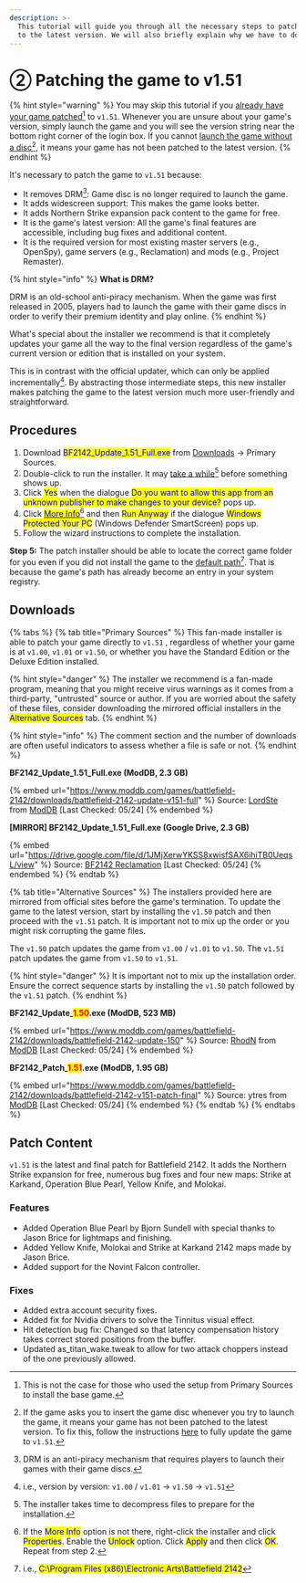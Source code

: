 ```yaml
---
description: >-
  This tutorial will guide you through all the necessary steps to patch the game
  to the latest version. We will also briefly explain why we have to do so.
---
```


# ② Patching the game to v1.51

{% hint style="warning" %}
You may skip this tutorial if you [already have your game patched](#user-content-fn-1)[^1] to `v1.51`. Whenever you are unsure about your game's version, simply launch the game and you will see the version string near the bottom right corner of the login box. If you cannot [launch the game without a disc](#user-content-fn-2)[^2], it means your game has not been patched to the latest version.
{% endhint %}

It's necessary to patch the game to `v1.51` because:

* It removes DRM[^3]: Game disc is no longer required to launch the game.
* It adds widescreen support: This makes the game looks better.
* It adds Northern Strike expansion pack content to the game for free.
* It is the game's latest version: All the game's final features are accessible, including bug fixes and additional content.
* It is the required version for most existing master servers (e.g., OpenSpy), game servers (e.g., Reclamation) and mods (e.g., Project Remaster).

{% hint style="info" %}
**What is DRM?**

DRM is an old-school anti-piracy mechanism. When the game was first released in 2005, players had to launch the game with their game discs in order to verify their premium identity and play online.
{% endhint %}

What's special about the installer we recommend is that it completely updates your game all the way to the final version regardless of the game's current version or edition that is installed on your system.

This is in contrast with the official updater, which can only be applied incrementally[^4]. By abstracting those intermediate steps, this new installer makes patching the game to the latest version much more user-friendly and straightforward.

## Procedures

1. Download <mark style="color:blue;">BF2142\_Update\_1.51\_Full.exe</mark> from [Downloads](2.-installing-v1.51-patch.md#downloads) -> Primary Sources.
2. Double-click to run the installer. It may [take a while](#user-content-fn-5)[^5] before something shows up.
3. Click <mark style="color:blue;">Yes</mark> when the dialogue <mark style="color:blue;">Do you want to allow this app from an unknown publisher to make changes to your device?</mark> pops up.
4. ​Click [<mark style="color:blue;">More Info</mark>](#user-content-fn-6)[^6] and then <mark style="color:blue;">Run Anyway</mark> if the dialogue <mark style="color:blue;">Windows Protected Your PC</mark> (Windows Defender SmartScreen) pops up.
5. Follow the wizard instructions to complete the installation.​

**Step 5:** The patch installer should be able to locate the correct game folder for you even if you did not install the game to the [default path](#user-content-fn-7)[^7]. That is because the game's path has already become an entry in your system registry.

## Downloads

{% tabs %}
{% tab title="Primary Sources" %}
This fan-made installer is able to patch your game directly to `v1.51` , regardless of whether your game is at `v1.00`, `v1.01` or `v1.50`, or whether you have the Standard Edition or the Deluxe Edition installed.&#x20;

{% hint style="danger" %}
The installer we recommend is a fan-made program, meaning that you might receive virus warnings as it comes from a third-party, "untrusted" source or author. If you are worried about the safety of these files, consider downloading the mirrored official installers in the <mark style="color:blue;">Alternative Sources</mark> tab.
{% endhint %}

{% hint style="info" %}
The comment section and the number of downloads are often useful indicators to assess whether a file is safe or not.
{% endhint %}

**BF2142\_Update\_1.51\_Full.exe (ModDB, 2.3 GB)**

{% embed url="https://www.moddb.com/games/battlefield-2142/downloads/battlefield-2142-update-v151-full" %}
Source: [LordSte](https://www.moddb.com/members/lordste) from [ModDB](https://www.moddb.com/) \[Last Checked: 05/24]
{% endembed %}

**\[MIRROR] BF2142\_Update\_1.51\_Full.exe (Google Drive, 2.3 GB)**

{% embed url="https://drive.google.com/file/d/1JMjXerwYKSS8xwisfSAX6ihiTB0UeqsL/view" %}
Source: [BF2142 Reclamation](https://battlefield2142.co/) \[Last Checked: 05/24]
{% endembed %}
{% endtab %}

{% tab title="Alternative Sources" %}
The installers provided here are mirrored from official sites before the game's termination. To update the game to the latest version, start by installing the `v1.50` patch and then proceed with the `v1.51` patch. It is important not to mix up the order or you might risk corrupting the game files.

The `v1.50` patch updates the game from `v1.00` / `v1.01` to `v1.50`. The `v1.51` patch updates the game from `v1.50` to `v1.51`.

{% hint style="danger" %}
It is important not to mix up the installation order. Ensure the correct sequence starts by installing the `v1.50` patch followed by the `v1.51` patch.
{% endhint %}

**BF2142\_Update\_**<mark style="color:red;">**1.50**</mark>**.exe (ModDB, 523 MB)**

{% embed url="https://www.moddb.com/games/battlefield-2142/downloads/battlefield-2142-update-150" %}
Source: [RhodN](https://www.moddb.com/members/grafix1) from [ModDB](https://www.moddb.com/) \[Last Checked: 05/24]
{% endembed %}

**BF2142\_Patch\_**<mark style="color:red;">**1.51**</mark>**.exe (ModDB, 1.95 GB)**

{% embed url="https://www.moddb.com/games/battlefield-2142/downloads/battlefield-2142-v151-patch-final" %}
Source: ytres from [ModDB](https://www.moddb.com/) \[Last Checked: 05/24]
{% endembed %}
{% endtab %}
{% endtabs %}

## Patch Content

`v1.51` is the latest and final patch for Battlefield 2142. It adds the Northern Strike expansion for free, numerous bug fixes and four new maps: Strike at Karkand, Operation Blue Pearl, Yellow Knife, and Molokai.

### Features

* Added Operation Blue Pearl by Bjorn Sundell with special thanks to Jason Brice for lightmaps and finishing.
* Added Yellow Knife, Molokai and Strike at Karkand 2142 maps made by Jason Brice.
* Added support for the Novint Falcon controller.

### Fixes

* Added extra account security fixes.
* Added fix for Nvidia drivers to solve the Tinnitus visual effect.
* Hit detection bug fix: Changed so that latency compensation history takes correct stored positions from the buffer.
* Updated as\_titan\_wake.tweak to allow for two attack choppers instead of the one previously allowed.

[^1]: This is not the case for those who used the setup from Primary Sources to install the base game.

[^2]: If the game asks you to insert the game disc whenever you try to launch the game, it means your game has not been patched to the latest version. To fix this,  follow the instructions [here](2.-installing-v1.51-patch.md) to fully update the game to `v1.51`.

[^3]: DRM is an anti-piracy mechanism that requires players to launch their games with their game discs.

[^4]: i.e., version by version: `v1.00` / `v1.01` -> `v1.50` -> `v1.51`

[^5]: The installer takes time to decompress files to prepare for the installation.

[^6]: If the <mark style="color:blue;">More Info</mark> option is not there, right-click the installer and click <mark style="color:blue;">Properties</mark>. Enable the <mark style="color:blue;">Unlock</mark> option. Click <mark style="color:blue;">Apply</mark> and then click <mark style="color:blue;">OK</mark>. Repeat from step 2.

[^7]: i.e., <mark style="color:blue;">C:\Program Files (x86)\Electronic Arts\Battlefield 2142</mark>
